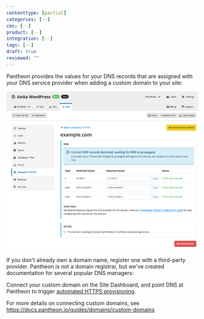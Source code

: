 ```yaml
---
contenttype: [partial]
categories: [--]
cms: [--]
product: [--]
integration: [--]
tags: [--]
draft: true
reviewed: ""
---
```



Pantheon provides the values for your DNS records that are assigned with your DNS service provider when adding a custom domain to your site:

![DNS Recommendations](../../images/dashboard/domain-added.png)

If you don't already own a domain name, register one with a third-party provider. Pantheon is not a domain registrar, but we've created documentation for several popular DNS managers:

<Accordion title="DNS Host-Specific Instructions" id="host-specific2" icon="info-sign">

<DNSProviderDocs />

</Accordion>

Connect your custom domain on the Site Dashboard, and point DNS at Pantheon to trigger [automated HTTPS provisioning](/guides/global-cdn/https).

<Partial file="tables/custom-domains-limit.md" />

For more details on connecting custom domains, see https://docs.pantheon.io/guides/domains/custom-domains
